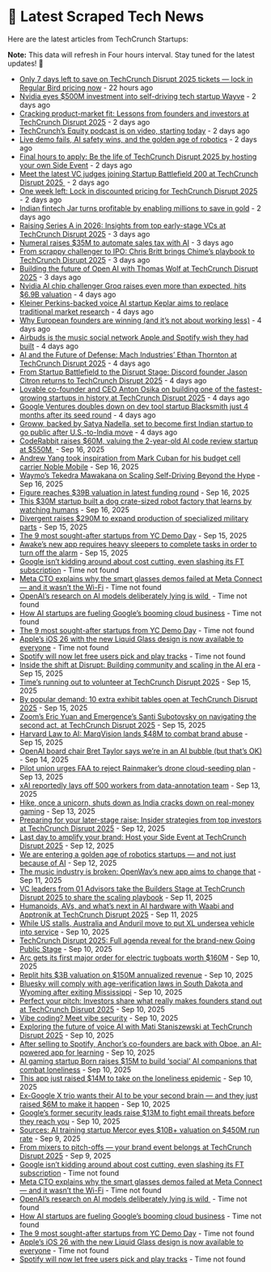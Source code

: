
# 📰 Latest Scraped Tech News

Here are the latest articles from TechCrunch Startups:

**Note:** This data will refresh in Four hours interval. Stay tuned for the latest updates! 🔄
- [Only 7 days left to save on TechCrunch Disrupt 2025 tickets — lock in Regular Bird pricing now](https://techcrunch.com/2025/09/20/only-7-days-left-to-save-on-techcrunch-disrupt-2025-tickets-lock-in-regular-bird-pricing-now/) - 22 hours ago
- [Nvidia eyes $500M investment into self-driving tech startup Wayve](https://techcrunch.com/2025/09/19/nvidia-eyes-500m-investment-into-self-driving-tech-startup-wayve/) - 2 days ago
- [Cracking product-market fit: Lessons from founders and investors at TechCrunch Disrupt 2025](https://techcrunch.com/2025/09/19/crack-the-code-to-startup-traction-with-insights-from-chef-robotics-nea-and-iconiq-at-techcrunch-disrupt-2025/) - 2 days ago
- [TechCrunch’s Equity podcast is on video, starting today](https://techcrunch.com/2025/09/19/techcrunchs-equity-podcast-is-on-video-starting-today/) - 2 days ago
- [Live demo fails, AI safety wins, and the golden age of robotics](https://techcrunch.com/podcast/live-demo-fails-ai-safety-wins-and-the-golden-age-of-robotics/) - 2 days ago
- [Final hours to apply: Be the life of TechCrunch Disrupt 2025 by hosting your own Side Event](https://techcrunch.com/2025/09/19/final-hours-be-the-life-of-techcrunch-disrupt-2025-by-hosting-your-own-side-event/) - 2 days ago
- [Meet the latest VC judges joining Startup Battlefield 200 at TechCrunch Disrupt 2025 ](https://techcrunch.com/2025/09/19/meet-the-latest-vc-judges-joining-startup-battlefield-200-at-techcrunch-disrupt-2025/) - 2 days ago
- [One week left: Lock in discounted pricing for TechCrunch Disrupt 2025](https://techcrunch.com/2025/09/19/one-week-left-lock-in-discounted-pricing-for-techcrunch-disrupt-2025/) - 2 days ago
- [Indian fintech Jar turns profitable by enabling millions to save in gold](https://techcrunch.com/2025/09/18/indian-fintech-jar-turns-profitable-by-helping-millions-save-in-gold/) - 2 days ago
- [Raising Series A in 2026: Insights from top early-stage VCs at TechCrunch Disrupt 2025](https://techcrunch.com/2025/09/18/term-sheets-traction-and-truth-bombs-inside-the-series-a-mindset-at-techcrunch-disrupt-2025/) - 3 days ago
- [Numeral raises $35M to automate sales tax with AI](https://techcrunch.com/2025/09/18/numeral-raises-35m-to-automate-sales-tax-with-ai/) - 3 days ago
- [From scrappy challenger to IPO: Chris Britt brings Chime’s playbook to TechCrunch Disrupt 2025](https://techcrunch.com/2025/09/18/from-scrappy-challenger-to-ipo-chris-britt-brings-chimes-playbook-to-techcrunch-disrupt-2025/) - 3 days ago
- [Building the future of Open AI with Thomas Wolf at TechCrunch Disrupt 2025](https://techcrunch.com/2025/09/18/building-the-future-of-open-ai-with-thomas-wolf-at-techcrunch-disrupt-2025/) - 3 days ago
- [Nvidia AI chip challenger Groq raises even more than expected, hits $6.9B valuation](https://techcrunch.com/2025/09/17/nvidia-ai-chip-challenger-groq-raises-even-more-than-expected-hits-6-9b-valuation/) - 4 days ago
- [Kleiner Perkins-backed voice AI startup Keplar aims to replace traditional market research](https://techcrunch.com/2025/09/17/kleiner-perkins-backed-voice-ai-startup-keplar-aims-to-replace-traditional-market-research/) - 4 days ago
- [Why European founders are winning (and it’s not about working less)](https://techcrunch.com/podcast/why-european-founders-are-winning-and-its-not-about-working-less/) - 4 days ago
- [Airbuds is the music social network Apple and Spotify wish they had built](https://techcrunch.com/2025/09/17/airbuds-is-the-music-social-network-apple-and-spotify-wish-they-had-built/) - 4 days ago
- [AI and the Future of Defense: Mach Industries’ Ethan Thornton at TechCrunch Disrupt 2025](https://techcrunch.com/2025/09/17/the-new-face-of-defense-tech-takes-the-ai-stage-at-techcrunch-disrupt-2025/) - 4 days ago
- [From Startup Battlefield to the Disrupt Stage: Discord founder Jason Citron returns to TechCrunch Disrupt 2025](https://techcrunch.com/2025/09/17/from-startup-battlefield-200-to-the-disrupt-stage-discord-founder-jason-citron-returns-to-techcrunch-disrupt-2025/) - 4 days ago
- [Lovable co-founder and CEO Anton Osika on building one of the fastest-growing startups in history at TechCrunch Disrupt 2025](https://techcrunch.com/2025/09/17/lovable-ceo-anton-osika-on-building-one-of-the-fastest-growing-startups-in-history-at-techcrunch-disrupt-2025/) - 4 days ago
- [Google Ventures doubles down on dev tool startup Blacksmith just 4 months after its seed round](https://techcrunch.com/2025/09/17/google-ventures-doubles-down-on-dev-tool-startup-blacksmith-just-4-months-after-its-seed-round/) - 4 days ago
- [Groww, backed by Satya Nadella, set to become first Indian startup to go public after U.S.-to-India move](https://techcrunch.com/2025/09/16/groww-backed-by-satya-nadella-set-to-become-first-indian-startup-to-go-public-after-u-s-to-india-move/) - 4 days ago
- [CodeRabbit raises $60M, valuing the 2-year-old AI code review startup at $550M ](https://techcrunch.com/2025/09/16/coderabbit-raises-60m-valuing-the-2-year-old-ai-code-review-startup-at-550m/) - Sep 16, 2025
- [Andrew Yang took inspiration from Mark Cuban for his budget cell carrier Noble Mobile](https://techcrunch.com/2025/09/16/andrew-yang-took-inspiration-from-mark-cuban-for-his-budget-cell-carrier-noble-mobile/) - Sep 16, 2025
- [Waymo’s Tekedra Mawakana on Scaling Self-Driving Beyond the Hype](https://techcrunch.com/2025/09/16/waymos-tekedra-mawakana-on-the-truth-behind-autonomous-vehicles-at-techcrunch-disrupt-2025/) - Sep 16, 2025
- [Figure reaches $39B valuation in latest funding round](https://techcrunch.com/2025/09/16/figure-reaches-39b-valuation-in-latest-funding-round/) - Sep 16, 2025
- [This $30M startup built a dog crate-sized robot factory that learns by watching humans](https://techcrunch.com/2025/09/16/this-30m-startup-built-a-dog-crate-sized-robot-factory-that-learns-by-watching-humans/) - Sep 16, 2025
- [Divergent raises $290M to expand production of specialized military parts](https://techcrunch.com/2025/09/15/divergent-raises-290m-to-expand-production-of-specialized-military-parts/) - Sep 15, 2025
- [The 9 most sought-after startups from YC Demo Day](https://techcrunch.com/2025/09/15/the-9-most-sought-after-startups-from-yc-demo-day/) - Sep 15, 2025
- [Awake’s new app requires heavy sleepers to complete tasks in order to turn off the alarm](https://techcrunch.com/2025/09/15/awakes-new-app-requires-heavy-sleepers-to-complete-tasks-in-order-to-turn-off-the-alarm/) - Sep 15, 2025
- [Google isn’t kidding around about cost cutting, even slashing its FT subscription](https://techcrunch.com/2025/09/19/google-isnt-kidding-around-about-cost-cutting-even-slashing-its-ft-subscription/) - Time not found
- [Meta CTO explains why the smart glasses demos failed at Meta Connect — and it wasn’t the Wi-Fi](https://techcrunch.com/2025/09/19/meta-cto-explains-why-the-smart-glasses-demos-failed-at-meta-connect-and-it-wasnt-the-wi-fi/) - Time not found
- [OpenAI’s research on AI models deliberately lying is wild ](https://techcrunch.com/2025/09/18/openais-research-on-ai-models-deliberately-lying-is-wild/) - Time not found
- [How AI startups are fueling Google’s booming cloud business](https://techcrunch.com/2025/09/18/how-ai-startups-are-fueling-googles-booming-cloud-business/) - Time not found
- [The 9 most sought-after startups from YC Demo Day](https://techcrunch.com/2025/09/15/the-9-most-sought-after-startups-from-yc-demo-day/) - Time not found
- [Apple’s iOS 26 with the new Liquid Glass design is now available to everyone](https://techcrunch.com/2025/09/15/apples-ios-26-with-the-new-liquid-glass-design-is-now-available-to-everyone/) - Time not found
- [Spotify will now let free users pick and play tracks](https://techcrunch.com/2025/09/15/spotify-will-now-let-free-users-pick-and-play-tracks/) - Time not found
- [Inside the shift at Disrupt: Building community and scaling in the AI era](https://techcrunch.com/2025/09/15/on-stage-at-techcrunch-disrupt-2025-how-ai-is-forcing-late-stage-startups-to-rewire-gtm-or-be-left-behind/) - Sep 15, 2025
- [Time’s running out to volunteer at TechCrunch Disrupt 2025](https://techcrunch.com/2025/09/15/times-running-out-to-volunteer-at-techcrunch-disrupt-2025/) - Sep 15, 2025
- [By popular demand: 10 extra exhibit tables open at TechCrunch Disrupt 2025](https://techcrunch.com/2025/09/15/by-popular-demand-10-extra-exhibit-tables-open-at-techcrunch-disrupt-2025/) - Sep 15, 2025
- [Zoom’s Eric Yuan and Emergence’s Santi Subotovsky on navigating the second act, at TechCrunch Disrupt 2025](https://techcrunch.com/2025/09/15/zooms-eric-yuan-and-emergences-santi-subotovsky-on-navigating-the-second-act-at-techcrunch-disrupt-2025/) - Sep 15, 2025
- [Harvard Law to AI: MarqVision lands $48M to combat brand abuse](https://techcrunch.com/2025/09/15/harvard-law-to-ai-marqvision-lands-48m-to-combat-brand-abuse/) - Sep 15, 2025
- [OpenAI board chair Bret Taylor says we’re in an AI bubble (but that’s OK)](https://techcrunch.com/2025/09/14/openai-board-chair-bret-taylor-says-were-in-an-ai-bubble-but-thats-ok/) - Sep 14, 2025
- [Pilot union urges FAA to reject Rainmaker’s drone cloud-seeding plan](https://techcrunch.com/2025/09/13/pilot-union-urges-faa-to-reject-rainmakers-drone-cloud-seeding-plan/) - Sep 13, 2025
- [xAI reportedly lays off 500 workers from data-annotation team](https://techcrunch.com/2025/09/13/xai-reportedly-lays-off-500-workers-from-data-annotation-team/) - Sep 13, 2025
- [Hike, once a unicorn, shuts down as India cracks down on real-money gaming](https://techcrunch.com/2025/09/13/hike-once-a-unicorn-shuts-down-as-india-cracks-down-on-real-money-gaming/) - Sep 13, 2025
- [Preparing for your later-stage raise: Insider strategies from top investors at TechCrunch Disrupt 2025](https://techcrunch.com/2025/09/12/how-to-prepare-now-for-your-later-stage-raise-at-techcrunch-disrupt-2025/) - Sep 12, 2025
- [Last day to amplify your brand: Host your Side Event at TechCrunch Disrupt 2025](https://techcrunch.com/2025/09/12/last-day-to-amplify-your-brand-host-your-side-event-at-disrupt-2025/) - Sep 12, 2025
- [We are entering a golden age of robotics startups — and not just because of AI](https://techcrunch.com/2025/09/12/we-are-entering-a-golden-age-of-robotics-startups-and-not-just-because-of-ai/) - Sep 12, 2025
- [The music industry is broken: OpenWav’s new app aims to change that](https://techcrunch.com/2025/09/11/the-music-industry-is-broken-openwavs-new-app-aims-to-change-that/) - Sep 11, 2025
- [VC leaders from 01 Advisors take the Builders Stage at TechCrunch Disrupt 2025 to share the scaling playbook](https://techcrunch.com/2025/09/11/what-comes-after-twitter-and-meta-the-founders-of-01a-share-their-playbook-at-techcrunch-disrupt-2025/) - Sep 11, 2025
- [Humanoids, AVs, and what’s next in AI hardware with Waabi and Apptronik at TechCrunch Disrupt 2025](https://techcrunch.com/2025/09/11/humanoids-avs-and-whats-next-in-ai-hardware-at-techcrunch-disrupt-2025/) - Sep 11, 2025
- [While US stalls, Australia and Anduril move to put XL undersea vehicle into service](https://techcrunch.com/2025/09/10/while-u-s-stalls-australia-and-anduril-move-to-put-xl-undersea-vehicle-into-service/) - Sep 10, 2025
- [TechCrunch Disrupt 2025: Full agenda reveal for the brand-new Going Public Stage](https://techcrunch.com/2025/09/10/techcrunch-disrupt-2025-first-full-agenda-reveal-for-the-brand-new-going-public-stage/) - Sep 10, 2025
- [Arc gets its first major order for electric tugboats worth $160M](https://techcrunch.com/2025/09/10/arc-gets-its-first-major-order-for-electric-tugboats-worth-160m/) - Sep 10, 2025
- [Replit hits $3B valuation on $150M annualized revenue](https://techcrunch.com/2025/09/10/replit-hits-3b-valuation-on-150m-annualized-revenue/) - Sep 10, 2025
- [Bluesky will comply with age-verification laws in South Dakota and Wyoming after exiting Mississippi](https://techcrunch.com/2025/09/10/bluesky-will-comply-with-age-verification-laws-in-south-dakota-and-wyoming-after-exiting-mississippi/) - Sep 10, 2025
- [Perfect your pitch: Investors share what really makes founders stand out at TechCrunch Disrupt 2025](https://techcrunch.com/2025/09/10/at-techcrunch-disrupt-2025-medha-agarwal-jyoti-bansal-and-jennifer-neundorfer-discuss-what-makes-a-pitch-land/) - Sep 10, 2025
- [Vibe coding? Meet vibe security](https://techcrunch.com/podcast/vibe-coding-meet-vibe-security/) - Sep 10, 2025
- [Exploring the future of voice AI with Mati Staniszewski at TechCrunch Disrupt 2025](https://techcrunch.com/2025/09/10/exploring-the-future-of-voice-ai-with-mati-staniszewski-at-techcrunch-disrupt-2025/) - Sep 10, 2025
- [After selling to Spotify, Anchor’s co-founders are back with Oboe, an AI-powered app for learning](https://techcrunch.com/2025/09/10/after-selling-to-spotify-anchors-co-founders-are-back-with-oboe-an-ai-powered-app-for-learning/) - Sep 10, 2025
- [AI gaming startup Born raises $15M to build ‘social’ AI companions that combat loneliness](https://techcrunch.com/2025/09/10/born-maker-of-virtual-pet-pengu-raises-15m-to-launch-a-new-wave-of-social-ai-companions/) - Sep 10, 2025
- [This app just raised $14M to take on the loneliness epidemic](https://techcrunch.com/2025/09/10/this-gen-z-founded-app-just-raised-14m-to-take-on-the-loneliness-episdemic/) - Sep 10, 2025
- [Ex-Google X trio wants their AI to be your second brain — and they just raised $6M to make it happen](https://techcrunch.com/2025/09/10/ex-google-x-trio-wants-their-ai-to-be-your-second-brain-and-they-just-raised-6m-to-make-it-happen/) - Sep 10, 2025
- [Google’s former security leads raise $13M to fight email threats before they reach you](https://techcrunch.com/2025/09/10/googles-former-security-leads-raise-13m-to-fight-email-threats-before-they-reach-you/) - Sep 10, 2025
- [Sources: AI training startup Mercor eyes $10B+ valuation on $450M run rate](https://techcrunch.com/2025/09/09/sources-ai-training-startup-mercor-eyes-10b-valuation-on-450m-run-rate/) - Sep 9, 2025
- [From mixers to pitch-offs — your brand event belongs at TechCrunch Disrupt 2025](https://techcrunch.com/2025/09/09/from-mixers-to-pitch-offs-your-brand-event-belongs-at-techcrunch-disrupt-2025/) - Sep 9, 2025
- [Google isn’t kidding around about cost cutting, even slashing its FT subscription](https://techcrunch.com/2025/09/19/google-isnt-kidding-around-about-cost-cutting-even-slashing-its-ft-subscription/) - Time not found
- [Meta CTO explains why the smart glasses demos failed at Meta Connect — and it wasn’t the Wi-Fi](https://techcrunch.com/2025/09/19/meta-cto-explains-why-the-smart-glasses-demos-failed-at-meta-connect-and-it-wasnt-the-wi-fi/) - Time not found
- [OpenAI’s research on AI models deliberately lying is wild ](https://techcrunch.com/2025/09/18/openais-research-on-ai-models-deliberately-lying-is-wild/) - Time not found
- [How AI startups are fueling Google’s booming cloud business](https://techcrunch.com/2025/09/18/how-ai-startups-are-fueling-googles-booming-cloud-business/) - Time not found
- [The 9 most sought-after startups from YC Demo Day](https://techcrunch.com/2025/09/15/the-9-most-sought-after-startups-from-yc-demo-day/) - Time not found
- [Apple’s iOS 26 with the new Liquid Glass design is now available to everyone](https://techcrunch.com/2025/09/15/apples-ios-26-with-the-new-liquid-glass-design-is-now-available-to-everyone/) - Time not found
- [Spotify will now let free users pick and play tracks](https://techcrunch.com/2025/09/15/spotify-will-now-let-free-users-pick-and-play-tracks/) - Time not found
